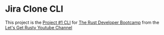 # Jira Clone CLI

This project is the [Project #1 CLI](https://github.com/letsgetrusty/bootcamp/tree/master/4.%20Projects/1.%20CLI) for [The Rust Developer Bootcamp](https://github.com/letsgetrusty/bootcamp/tree/master) from the [Let's Get Rusty Youtube Channel](https://www.youtube.com/c/LetsGetRusty)
